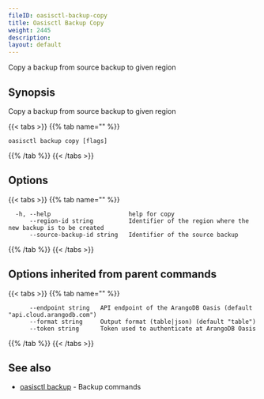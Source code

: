```yaml
---
fileID: oasisctl-backup-copy
title: Oasisctl Backup Copy
weight: 2445
description: 
layout: default
---
```

Copy a backup from source backup to given region

## Synopsis

Copy a backup from source backup to given region

{{< tabs >}}
{{% tab name="" %}}
```
oasisctl backup copy [flags]
```
{{% /tab %}}
{{< /tabs >}}

## Options

{{< tabs >}}
{{% tab name="" %}}
```
  -h, --help                      help for copy
      --region-id string          Identifier of the region where the new backup is to be created
      --source-backup-id string   Identifier of the source backup
```
{{% /tab %}}
{{< /tabs >}}

## Options inherited from parent commands

{{< tabs >}}
{{% tab name="" %}}
```
      --endpoint string   API endpoint of the ArangoDB Oasis (default "api.cloud.arangodb.com")
      --format string     Output format (table|json) (default "table")
      --token string      Token used to authenticate at ArangoDB Oasis
```
{{% /tab %}}
{{< /tabs >}}

## See also

* [oasisctl backup]()	 - Backup commands

